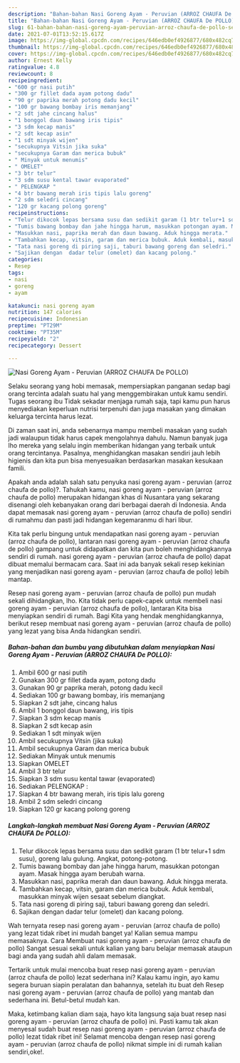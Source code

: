 ```yaml
---
description: "Bahan-bahan Nasi Goreng Ayam - Peruvian (ARROZ CHAUFA De POLLO) Sederhana dan Mudah Dibuat"
title: "Bahan-bahan Nasi Goreng Ayam - Peruvian (ARROZ CHAUFA De POLLO) Sederhana dan Mudah Dibuat"
slug: 61-bahan-bahan-nasi-goreng-ayam-peruvian-arroz-chaufa-de-pollo-sederhana-dan-mudah-dibuat
date: 2021-07-01T13:52:15.617Z
image: https://img-global.cpcdn.com/recipes/646edb0ef4926877/680x482cq70/nasi-goreng-ayam-peruvian-arroz-chaufa-de-pollo-foto-resep-utama.jpg
thumbnail: https://img-global.cpcdn.com/recipes/646edb0ef4926877/680x482cq70/nasi-goreng-ayam-peruvian-arroz-chaufa-de-pollo-foto-resep-utama.jpg
cover: https://img-global.cpcdn.com/recipes/646edb0ef4926877/680x482cq70/nasi-goreng-ayam-peruvian-arroz-chaufa-de-pollo-foto-resep-utama.jpg
author: Ernest Kelly
ratingvalue: 4.8
reviewcount: 8
recipeingredient:
- "600 gr nasi putih"
- "300 gr fillet dada ayam potong dadu"
- "90 gr paprika merah potong dadu kecil"
- "100 gr bawang bombay iris memanjang"
- "2 sdt jahe cincang halus"
- "1 bonggol daun bawang iris tipis"
- "3 sdm kecap manis"
- "2 sdt kecap asin"
- "1 sdt minyak wijen"
- "secukupnya Vitsin jika suka"
- "secukupnya Garam dan merica bubuk"
- " Minyak untuk menumis"
- " OMELET"
- "3 btr telur"
- "3 sdm susu kental tawar evaporated"
- " PELENGKAP "
- "4 btr bawang merah iris tipis lalu goreng"
- "2 sdm seledri cincang"
- "120 gr kacang polong goreng"
recipeinstructions:
- "Telur dikocok lepas bersama susu dan sedikit garam (1 btr telur+1 sdm susu), goreng lalu gulung. Angkat, potong-potong."
- "Tumis bawang bombay dan jahe hingga harum, masukkan potongan ayam. Masak hingga ayam berubah warna."
- "Masukkan nasi, paprika merah dan daun bawang. Aduk hingga merata."
- "Tambahkan kecap, vitsin, garam dan merica bubuk. Aduk kembali, masukkan minyak wijen sesaat sebelum diangkat."
- "Tata nasi goreng di piring saji, taburi bawang goreng dan seledri."
- "Sajikan dengan  dadar telur (omelet) dan kacang polong."
categories:
- Resep
tags:
- nasi
- goreng
- ayam

katakunci: nasi goreng ayam 
nutrition: 147 calories
recipecuisine: Indonesian
preptime: "PT29M"
cooktime: "PT35M"
recipeyield: "2"
recipecategory: Dessert

---
```



![Nasi Goreng Ayam - Peruvian (ARROZ CHAUFA De POLLO)](https://img-global.cpcdn.com/recipes/646edb0ef4926877/680x482cq70/nasi-goreng-ayam-peruvian-arroz-chaufa-de-pollo-foto-resep-utama.jpg)

Selaku seorang yang hobi memasak, mempersiapkan panganan sedap bagi orang tercinta adalah suatu hal yang menggembirakan untuk kamu sendiri. Tugas seorang ibu Tidak sekadar menjaga rumah saja, tapi kamu pun harus menyediakan keperluan nutrisi terpenuhi dan juga masakan yang dimakan keluarga tercinta harus lezat.

Di zaman  saat ini, anda sebenarnya mampu membeli masakan yang sudah jadi walaupun tidak harus capek mengolahnya dahulu. Namun banyak juga lho mereka yang selalu ingin memberikan hidangan yang terbaik untuk orang tercintanya. Pasalnya, menghidangkan masakan sendiri jauh lebih higienis dan kita pun bisa menyesuaikan berdasarkan masakan kesukaan famili. 



Apakah anda adalah salah satu penyuka nasi goreng ayam - peruvian (arroz chaufa de pollo)?. Tahukah kamu, nasi goreng ayam - peruvian (arroz chaufa de pollo) merupakan hidangan khas di Nusantara yang sekarang disenangi oleh kebanyakan orang dari berbagai daerah di Indonesia. Anda dapat memasak nasi goreng ayam - peruvian (arroz chaufa de pollo) sendiri di rumahmu dan pasti jadi hidangan kegemaranmu di hari libur.

Kita tak perlu bingung untuk mendapatkan nasi goreng ayam - peruvian (arroz chaufa de pollo), lantaran nasi goreng ayam - peruvian (arroz chaufa de pollo) gampang untuk didapatkan dan kita pun boleh menghidangkannya sendiri di rumah. nasi goreng ayam - peruvian (arroz chaufa de pollo) dapat dibuat memalui bermacam cara. Saat ini ada banyak sekali resep kekinian yang menjadikan nasi goreng ayam - peruvian (arroz chaufa de pollo) lebih mantap.

Resep nasi goreng ayam - peruvian (arroz chaufa de pollo) pun mudah sekali dihidangkan, lho. Kita tidak perlu capek-capek untuk membeli nasi goreng ayam - peruvian (arroz chaufa de pollo), lantaran Kita bisa menyiapkan sendiri di rumah. Bagi Kita yang hendak menghidangkannya, berikut resep membuat nasi goreng ayam - peruvian (arroz chaufa de pollo) yang lezat yang bisa Anda hidangkan sendiri.

<!--inarticleads1-->

##### Bahan-bahan dan bumbu yang dibutuhkan dalam menyiapkan Nasi Goreng Ayam - Peruvian (ARROZ CHAUFA De POLLO):

1. Ambil 600 gr nasi putih
1. Gunakan 300 gr fillet dada ayam, potong dadu
1. Gunakan 90 gr paprika merah, potong dadu kecil
1. Sediakan 100 gr bawang bombay, iris memanjang
1. Siapkan 2 sdt jahe, cincang halus
1. Ambil 1 bonggol daun bawang, iris tipis
1. Siapkan 3 sdm kecap manis
1. Siapkan 2 sdt kecap asin
1. Sediakan 1 sdt minyak wijen
1. Ambil secukupnya Vitsin (jika suka)
1. Ambil secukupnya Garam dan merica bubuk
1. Sediakan  Minyak untuk menumis
1. Siapkan  OMELET
1. Ambil 3 btr telur
1. Siapkan 3 sdm susu kental tawar (evaporated)
1. Sediakan  PELENGKAP :
1. Siapkan 4 btr bawang merah, iris tipis lalu goreng
1. Ambil 2 sdm seledri cincang
1. Siapkan 120 gr kacang polong goreng




<!--inarticleads2-->

##### Langkah-langkah membuat Nasi Goreng Ayam - Peruvian (ARROZ CHAUFA De POLLO):

1. Telur dikocok lepas bersama susu dan sedikit garam (1 btr telur+1 sdm susu), goreng lalu gulung. Angkat, potong-potong.
1. Tumis bawang bombay dan jahe hingga harum, masukkan potongan ayam. Masak hingga ayam berubah warna.
1. Masukkan nasi, paprika merah dan daun bawang. Aduk hingga merata.
1. Tambahkan kecap, vitsin, garam dan merica bubuk. Aduk kembali, masukkan minyak wijen sesaat sebelum diangkat.
1. Tata nasi goreng di piring saji, taburi bawang goreng dan seledri.
1. Sajikan dengan  dadar telur (omelet) dan kacang polong.




Wah ternyata resep nasi goreng ayam - peruvian (arroz chaufa de pollo) yang lezat tidak ribet ini mudah banget ya! Kalian semua mampu memasaknya. Cara Membuat nasi goreng ayam - peruvian (arroz chaufa de pollo) Sangat sesuai sekali untuk kalian yang baru belajar memasak ataupun bagi anda yang sudah ahli dalam memasak.

Tertarik untuk mulai mencoba buat resep nasi goreng ayam - peruvian (arroz chaufa de pollo) lezat sederhana ini? Kalau kamu ingin, ayo kamu segera buruan siapin peralatan dan bahannya, setelah itu buat deh Resep nasi goreng ayam - peruvian (arroz chaufa de pollo) yang mantab dan sederhana ini. Betul-betul mudah kan. 

Maka, ketimbang kalian diam saja, hayo kita langsung saja buat resep nasi goreng ayam - peruvian (arroz chaufa de pollo) ini. Pasti kamu tak akan menyesal sudah buat resep nasi goreng ayam - peruvian (arroz chaufa de pollo) lezat tidak ribet ini! Selamat mencoba dengan resep nasi goreng ayam - peruvian (arroz chaufa de pollo) nikmat simple ini di rumah kalian sendiri,oke!.


